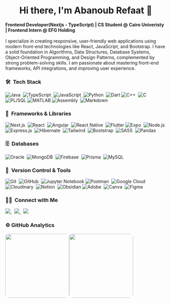 <div align=center>
  <h1>Hi there, I'm Abanoub Refaat 👋</h1>
</div>
<p>
  <strong>Frontend Developer(Nextjs - TypeScript) | CS Student @ Cairo Univeristy | Frontend Intern @ EFG Holding</strong><br><br>
  I specialize in creating responsive, user-friendly web applications using modern front-end technologies like React, JavaScript, and Bootstrap. I have a solid foundation in Algorithms, Data Structures, Database Systems, Object-Oriented Programming, and Design Patterns, complemented by strong problem-solving skills.
  I am passionate about mastering front-end frameworks, API integrations, and improving user experience.
</p>

### 🛠 &nbsp;Tech Stack

![Java](https://img.shields.io/badge/Java-%231E1E1E.svg?style=for-the-badge&logo=openjdk&logoColor=%23ED8B00)&nbsp;
![TypeScript](https://img.shields.io/badge/TypeScript-%231E1E1E.svg?style=for-the-badge&logo=typescript&logoColor=%23007ACC)&nbsp;
![JavaScript](https://img.shields.io/badge/JavaScript-%231E1E1E.svg?style=for-the-badge&logo=javascript&logoColor=%23F7DF1E)&nbsp;
![Python](https://img.shields.io/badge/Python-%231E1E1E.svg?style=for-the-badge&logo=python&logoColor=%23FFD43B)&nbsp;
![Dart](https://img.shields.io/badge/Dart-%231E1E1E.svg?style=for-the-badge&logo=dart&logoColor=%230175C2)
![C++](https://img.shields.io/badge/C++-%231E1E1E.svg?style=for-the-badge&logo=c%2B%2B&logoColor=%2300599C)&nbsp;
![C](https://img.shields.io/badge/C-%231E1E1E.svg?style=for-the-badge&logo=c&logoColor=%2300599C)&nbsp;
![PL/SQL](https://img.shields.io/badge/PL%2FSQL-%231E1E1E.svg?style=for-the-badge&logo=data%3Aimage%2Fsvg%2Bxml%3Bbase64%2CPHN2ZyB4bWxucz0naHR0cDovL3d3dy53My5vcmcvMjAwMC9zdmcnIHdpZHRoPScxMicgaGVpZ2h0PScxMicgdmlld0JveD0nMCAwIDY0IDY0Jz48Y2lyY2xlIGN4PSczMicgY3k9JzMyJyByPSczMicgZmlsbD0nI0YwMDAwMCcvPjwvc3ZnPg%3D%3D&logoColor=white)
![MATLAB](https://img.shields.io/badge/MATLAB-%231E1E1E.svg?style=for-the-badge&logo=gnu&logoColor=%23FF5722)
![Assembly](https://img.shields.io/badge/Assembly-%231E1E1E.svg?style=for-the-badge&logo=assemblyscript&logoColor=%23FFFFFF)&nbsp;
![Markdown](https://img.shields.io/badge/Markdown-%231E1E1E.svg?style=for-the-badge&logo=markdown&logoColor=white)

### 🧩 &nbsp;Frameworks & Libraries

![Next.js](https://img.shields.io/badge/Next.js-%231E1E1E.svg?style=for-the-badge&logo=next.js&logoColor=white)&nbsp;
![React](https://img.shields.io/badge/React-%231E1E1E.svg?style=for-the-badge&logo=react&logoColor=%2361DAFB)&nbsp;
![Angular](https://img.shields.io/badge/Angular-%231E1E1E.svg?style=for-the-badge&logo=angular&logoColor=%23DD0031)&nbsp;
![React Native](https://img.shields.io/badge/React%20Native-%231E1E1E.svg?style=for-the-badge&logo=react&logoColor=%2361DAFB)&nbsp;
![Flutter](https://img.shields.io/badge/Flutter-%231E1E1E.svg?style=for-the-badge&logo=flutter&logoColor=%2300B4F0)
![Expo](https://img.shields.io/badge/Expo-%231E1E1E.svg?style=for-the-badge&logo=expo&logoColor=%23D04A37)&nbsp;
![Node.js](https://img.shields.io/badge/Node.js-%231E1E1E.svg?style=for-the-badge&logo=node.js&logoColor=%238CC84B)&nbsp;
![Express.js](https://img.shields.io/badge/Express.js-%231E1E1E.svg?style=for-the-badge&logo=express&logoColor=white)&nbsp;
![Hibernate](https://img.shields.io/badge/Hibernate-%231E1E1E.svg?style=for-the-badge&logo=hibernate&logoColor=%238B0000)&nbsp;
![Tailwind](https://img.shields.io/badge/Tailwind-%231E1E1E.svg?style=for-the-badge&logo=tailwindcss&logoColor=%2338B2AC)&nbsp;
![Bootstrap](https://img.shields.io/badge/Bootstrap-%231E1E1E.svg?style=for-the-badge&logo=bootstrap&logoColor=%23563D7C)&nbsp;
![SASS](https://img.shields.io/badge/SASS-%231E1E1E.svg?style=for-the-badge&logo=sass&logoColor=%23CC6699)&nbsp;
![Pandas](https://img.shields.io/badge/Pandas-%231E1E1E.svg?style=for-the-badge&logo=pandas&logoColor=%23CC6699)&nbsp;

### 🗄️ &nbsp;Databases

![Oracle](https://img.shields.io/badge/Oracle-%231E1E1E.svg?style=for-the-badge&logo=oracle&logoColor=%23F80000)&nbsp;
![MongoDB](https://img.shields.io/badge/MongoDB-%231E1E1E.svg?style=for-the-badge&logo=mongodb&logoColor=%234EA94B)&nbsp;
![Firebase](https://img.shields.io/badge/Firebase-%231E1E1E.svg?style=for-the-badge&logo=firebase&logoColor=%23FFCA28)&nbsp;
![Prisma](https://img.shields.io/badge/Prisma-%231E1E1E.svg?style=for-the-badge&logo=prisma&logoColor=%230B3442)&nbsp;
![MySQL](https://img.shields.io/badge/MySQL-%231E1E1E.svg?style=for-the-badge&logo=mysql&logoColor=%234479A1)&nbsp;

### 🧰 &nbsp;Version Control & Tools

![Git](https://img.shields.io/badge/Git-%231E1E1E.svg?style=for-the-badge&logo=git&logoColor=%23F05033)&nbsp;
![GitHub](https://img.shields.io/badge/GitHub-%231E1E1E.svg?style=for-the-badge&logo=github&logoColor=white)&nbsp;
![Jupyter Notebook](https://img.shields.io/badge/Jupyter%20Notebook-%231E1E1E.svg?style=for-the-badge&logo=jupyter&logoColor=%23CC6699)
![Postman](https://img.shields.io/badge/Postman-%231E1E1E.svg?style=for-the-badge&logo=postman&logoColor=%23FF6C37)&nbsp;
![Google Cloud](https://img.shields.io/badge/Google%20Cloud-%231E1E1E.svg?style=for-the-badge&logo=google-cloud&logoColor=white)&nbsp;
![Cloudinary](https://img.shields.io/badge/Cloudinary-%231E1E1E.svg?style=for-the-badge&logo=cloudinary&logoColor=%230074FF)&nbsp;
![Notion](https://img.shields.io/badge/Notion-%231E1E1E.svg?style=for-the-badge&logo=notion&logoColor=white)&nbsp;
![Obsidian](https://img.shields.io/badge/Obsidian-%231E1E1E.svg?style=for-the-badge&logo=obsidian&logoColor=%236678DA)
![Adobe](https://img.shields.io/badge/Adobe-%231E1E1E.svg?style=for-the-badge&logo=adobe&logoColor=%23FF0000)&nbsp;
![Canva](https://img.shields.io/badge/Canva-%231E1E1E.svg?style=for-the-badge&logo=Canva&logoColor=%2300C4CC)&nbsp;
![Figma](https://img.shields.io/badge/Figma-%231E1E1E.svg?style=for-the-badge&logo=figma&logoColor=%23F24E1E)&nbsp;

### 🤝🏻 &nbsp;Connect with Me

<p align="left">
<a href="mailto:abanoubref3at18@gmail.com">
    <img src="https://img.shields.io/badge/Gmail-%231F1F1F?style=for-the-badge&logo=gmail&logoColor=%23D44638"/>
  </a>&nbsp;
  <a href="https://www.linkedin.com/in/abanoubrefaat/">
    <img src="https://img.shields.io/badge/LinkedIn-%231E1E1E.svg?style=for-the-badge&logo=linkedin&logoColor=%230A66C2"/>
  </a>&nbsp;
  <a href="https://www.facebook.com/abanoub.refaat.94">
    <img src="https://img.shields.io/badge/Facebook-%231F1F1F.svg?style=for-the-badge&logo=facebook&logoColor=%231877F2"/>
  </a>
</p>

### ⚙️ GitHub Analytics

<table style="border-radius: 10px; overflow: hidden; border-collapse: separate; border-spacing: 0;">
  <tr border="0">
    <td style="border: none; padding: 0;">
      <img height="200" src="https://github-readme-stats-eight-theta.vercel.app/api?username=abanoub-refaat&show_icons=true&theme=vision-friendly-dark&include_all_commits=true&count_private=true" style="border-radius: 10px;"/>
    </td>
    <td style="border: none; padding: 0;">
      <img height="200" src="https://github-readme-stats.vercel.app/api/top-langs/?username=abanoub-refaat&layout=compact&langs_count=20&theme=vision-friendly-dark&count_private=true&hide=HTML,CSS,M,Kotlin,Swift,CMake" style="border-radius: 10px;"/>
    </td>
  </tr>
</table>
